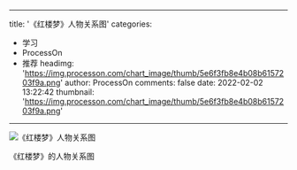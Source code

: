 
---
title: '《红楼梦》人物关系图'
categories: 
 - 学习
 - ProcessOn
 - 推荐
headimg: 'https://img.processon.com/chart_image/thumb/5e6f3fb8e4b08b6157203f9a.png'
author: ProcessOn
comments: false
date: 2022-02-02 13:22:42
thumbnail: 'https://img.processon.com/chart_image/thumb/5e6f3fb8e4b08b6157203f9a.png'
---

<div>   
<img class="thumb" alt="《红楼梦》人物关系图" src="https://img.processon.com/chart_image/thumb/5e6f3fb8e4b08b6157203f9a.png" referrerpolicy="no-referrer">
<p>《红楼梦》的人物关系图</p>  
</div>
            